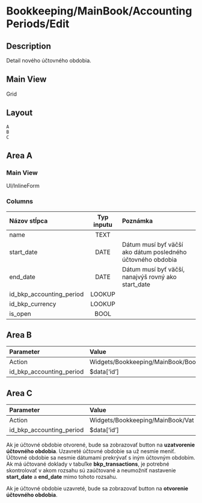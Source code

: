 # Bookkeeping/MainBook/AccountingPeriods/Edit

## Description

Detail nového účtovného obdobia.

## Main View

Grid

## Layout

```
A
B
C
```

## Area A

### Main View

UI/InlineForm

### Columns

| Názov stĺpca             | Typ inputu | Poznámka                                                    |
| :----------------------- | :--------: | :---------------------------------------------------------- |
| name                     | TEXT       |                                                             |
| start_date               | DATE       | Dátum musí byť väčší ako dátum posledného účtovného obdobia |
| end_date                 | DATE       | Dátum musí byť väčší, nanajvýš rovný ako start_date         |
| id_bkp_accounting_period | LOOKUP     |                                                             |
| id_bkp_currency          | LOOKUP     |                                                             |
| is_open                  | BOOL       |                                                             |

## Area B

| Parameter                | Value                                |
| :----------------------- | :----------------------------------- |
| Action                   | Widgets/Bookkeeping/MainBook/BookAccount |
| id_bkp_accounting_period | $data[‘id’]                          |

## Area C

| Parameter                | Value                        |
| :----------------------- | :--------------------------- |
| Action                   | Widgets/Bookkeeping/MainBook/Vat |
| id_bkp_accounting_period | $data[‘id’]                  |

Ak je účtovné obdobie otvorené, bude sa zobrazovať button na **uzatvorenie účtovného obdobia**. Uzavreté účtovné obdobie sa už nesmie meniť. Účtovné obdobie sa nesmie dátumami prekrývať s iným účtovným obdobím. Ak má účtované doklady v tabuľke **bkp_transactions**, je potrebné skontrolovať v akom rozsahu sú zaúčtované a neumožniť nastavenie **start_date** a **end_date** mimo tohoto rozsahu.

Ak je účtovné obdobie uzavreté, bude sa zobrazovať button na **otvorenie účtovného obdobia**.
